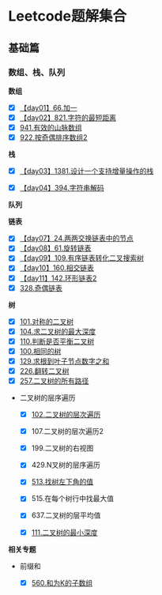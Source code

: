 # Leetcode题解集合

## 基础篇

### 数组、栈、队列

**数组**

- [x] [【day01】66.加一](./basic/array_stack/day1-66.加一.md)
- [x] [【day02】821.字符的最短距离](./basic/array_stack/day2-821.字符的最短距离.md)
- [x] [941.有效的山脉数组](./basic/array_stack/941.有效的山脉数组.md)
- [x] [922.按奇偶排序数组2](./basic/array_stack/922.按奇偶排序数组2.md)

**栈**
- [x] [【day03】1381.设计一个支持增量操作的栈](./basic/array_stack/day3-1381.设计一个支持增量操作的栈.md)
- [x] [【day04】394.字符串解码](./basic/array_stack/day4-394.字符串解码.md)


**队列**

**链表**
- [x] [【day07】24.两两交换链表中的节点](./basic/linked_list/day7-24.两两交换链表中的节点.md)
- [x] [【day08】61.旋转链表](./basic/linked_list/day8-61.旋转链表.md)
- [x] [【day09】109.有序链表转化二叉搜索树](./basic/linked_list/day8-61.旋转链表.md)
- [x] [【day10】160.相交链表](./basic/linked_list/day10-160.相交链表.md)
- [x] [【day11】142.环形链表2](./basic/linked_list/day11-142.环形链表2.md)
- [x] [328.奇偶链表](./basic/linked_list/328.奇偶链表.md)

**树**
- [x] [101.对称的二叉树](./basic/tree/101.对称二叉树.md)
- [x] [104.求二叉树的最大深度](./basic/tree/104.求二叉树的最大深度.md)
- [x] [110.判断是否平衡二叉树](./basic/tree/110.平衡二叉树.md)
- [x] [100.相同的树](./basic/tree/100.相同的树.md)
- [x] [129.求根到叶子节点数字之和](./basic/tree/129.求根到叶子节点数字之和.md)
- [x] [226.翻转二叉树](./basic/tree/226.翻转二叉树.md)
- [x] [257.二叉树的所有路径](./basic/tree/257.二叉树的所有路径.md)

- 二叉树的层序遍历
  - [x] [102.二叉树的层次遍历](./basic/tree/102.二叉树的层次遍历.md)
  - [x] 107.二叉树的层次遍历2
  - [x] 199.二叉树的右视图
  - [x] 429.N叉树的层序遍历
  - [x] [513.找树左下角的值](./basic/tree/513.找树左下角的值.md)
  - [x] 515.在每个树行中找最大值
  - [x] 637.二叉树的层平均值
  - [x] [111.二叉树的最小深度](./basic/tree/111.翻转二叉树.md)
  


**相关专题**

- 前缀和
  - [x] [560.和为K的子数组](./basic/array_stack/560.和为k的子数组.md)

